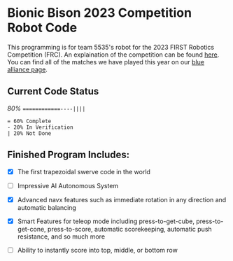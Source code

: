 # Bionic Bison 2023 Competition Robot Code
This programming is for team 5535's robot for the 2023 FIRST Robotics Competition (FRC).  An explaination of the competition can be found [here](https://www.youtube.com/watch?v=0zpflsYc4PA).  You can find all of the matches we have played this year on our [blue alliance page](https://www.thebluealliance.com/team/5535).

## Current Code Status
_80%_  `============----||||`
```
= 60% Complete
- 20% In Verification
| 20% Not Done
```

## Finished Program Includes:
 - [x] The first trapezoidal swerve code in the world
 - [ ] Impressive AI Autonomous System
 - [x] Advanced navx features such as immediate rotation in any direction and automatic balancing
 - [x] Smart Features for teleop mode including press-to-get-cube, press-to-get-cone, press-to-score, automatic scorekeeping, automatic push resistance, and so much more
 - [ ] Ability to instantly score into top, middle, or bottom row

